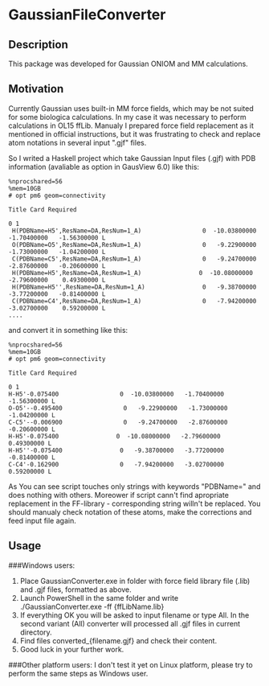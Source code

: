 # GaussianFileConverter

## Description
This package was developed for Gaussian ONIOM and MM calculations.

## Motivation
Currently Gaussian uses built-in MM force fields, which may be
not suited for some biologica calculations. In my case it was necessary
to perform calculations in OL15 ffLib. Manualy I prepared force field replacement
as it mentioned in official instructions, but it was frustrating to check and replace
atom notations in several input ".gjf" files.

So I writed a Haskell project which take Gaussian Input files (.gjf) with PDB information
(avaliable as option in GausView 6.0) like this:

```
%nprocshared=56
%mem=10GB
# opt pm6 geom=connectivity

Title Card Required

0 1
 H(PDBName=H5',ResName=DA,ResNum=1_A)                 0  -10.03800000   -1.70400000   -1.56300000 L
 O(PDBName=O5',ResName=DA,ResNum=1_A)                 0   -9.22900000   -1.73000000   -1.04200000 L
 C(PDBName=C5',ResName=DA,ResNum=1_A)                 0   -9.24700000   -2.87600000   -0.20600000 L
 H(PDBName=H5',ResName=DA,ResNum=1_A)                0  -10.08000000   -2.79600000    0.49300000 L
 H(PDBName=H5'',ResName=DA,ResNum=1_A)                0   -9.38700000   -3.77200000   -0.81400000 L
 C(PDBName=C4',ResName=DA,ResNum=1_A)                 0   -7.94200000   -3.02700000    0.59200000 L
....
```

and convert it in something like this:

```
%nprocshared=56
%mem=10GB
# opt pm6 geom=connectivity

Title Card Required

0 1
H-H5'-0.075400                 0  -10.03800000   -1.70400000   -1.56300000 L
O-O5'--0.495400                 0   -9.22900000   -1.73000000   -1.04200000 L
C-C5'--0.006900                 0   -9.24700000   -2.87600000   -0.20600000 L
H-H5'-0.075400                0  -10.08000000   -2.79600000    0.49300000 L
H-H5''-0.075400                0   -9.38700000   -3.77200000   -0.81400000 L
C-C4'-0.162900                 0   -7.94200000   -3.02700000    0.59200000 L
```

As You can see script touches only strings with keywords "PDBName=" and does nothing with others.
Moreower if script cann't find apropriate replacement in the FF-library - corresponding string willn't be
replaced. You should manualy check notation of these atoms, make the corrections and feed input file again.

## Usage
###Windows users:

1. Place GaussianConverter.exe in folder with force field library file (.lib) and .gjf files, formatted as above.
2. Launch PowerShell in the same folder and write ./GaussianConverter.exe -ff {ffLibName.lib}
3. If everything OK you will be asked to input filename or type All. In the second variant (All) converter will processed
all .gjf files in current directory.
4. Find files converted_{filename.gjf} and check their content.
5. Good luck in your further work.

###Other platform users:
I don't test it yet on Linux platform, please try to perform the same steps as Windows user. 

